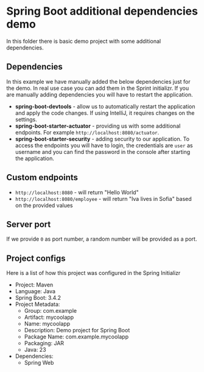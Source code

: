 # Spring Boot additional dependencies demo

In this folder there is basic demo project with some additional dependencies.

## Dependencies

In this example we have manually added the below dependencies just for the demo. In real use case you can add them in the Sprint initializr. If you are manually adding dependencies you will have to restart the application.

- **spring-boot-devtools** - allow us to automatically restart the application and apply the code changes. If using IntelliJ, it requires changes on the settings.
- **spring-boot-starter-actuator** - providing us with some additional endpoints. For example `http://localhost:8080/actuator`.
- **spring-boot-starter-security** - adding security to our application. To access the endpoints you will have to login, the credentials are `user` as username and you can find the password in the console after starting the application.

## Custom endpoints

- `http://localhost:8080` - will return "Hello World"
- `http://localhost:8080/employee` - will return "Iva lives in Sofia" based on the provided values

## Server port

If we provide `0` as port number, a random number will be provided as a port.

## Project configs

Here is a list of how this project was configured in the Spring Initializr

- Project: Maven
- Language: Java
- Spring Boot: 3.4.2
- Project Metadata:
  - Group: com.example
  - Artifact: mycoolapp
  - Name: mycoolapp
  - Description: Demo project for Spring Boot
  - Package Name: com.example.mycoolapp
  - Packaging: JAR
  - Java: 23
- Dependencies:
  - Spring Web
